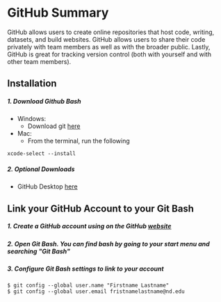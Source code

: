 # GitHub Summary
GitHub allows users to create online repositories that host code, writing, datasets, and build websites. GitHub allows users to share their code privately with team members as well as with the broader public. Lastly, GitHub is great for tracking version control (both with yourself and with other team members).

## Installation
##### 1. Download Github Bash
  - Windows: 
    - Download git [here](https://git-scm.com/download/win)
  - Mac: 
    - From the terminal, run the following
  ```
  xcode-select --install
  ```
##### 2. Optional Downloads 
  - GitHub Desktop [here](https://desktop.github.com/)

## Link your GitHub Account to your Git Bash 
##### 1. Create a GitHub account using on the GitHub [website](https://github.com/)
##### 2. Open Git Bash. You can find bash by going to your start menu and searching "Git Bash"
##### 3. Configure Git Bash settings to link to your account 
```
$ git config --global user.name "Firstname Lastname"
$ git config --global user.email fristnamelastname@nd.edu
```
